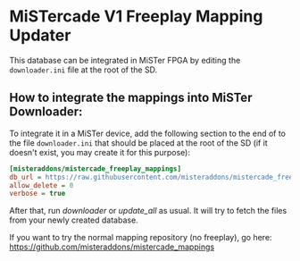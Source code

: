 # MiSTercade V1 Freeplay Mapping Updater
This database can be integrated in MiSTer FPGA by editing the `downloader.ini` file at the root of the SD.

## How to integrate the mappings into MiSTer Downloader:
To integrate it in a MiSTer device, add the following section to the end of to the file `downloader.ini` that should be placed at the root of the SD (if it doesn't exist, you may create it for this purpose):
```ini
[misteraddons/mistercade_freeplay_mappings]
db_url = https://raw.githubusercontent.com/misteraddons/mistercade_freeplay_mappings/db/db.json.zip
allow_delete = 0
verbose = true
```
After that, run *downloader* or *update_all* as usual. It will try to fetch the files from your newly created database. 

If you want to try the normal mapping repository (no freeplay), go here: https://github.com/misteraddons/mistercade_mappings
